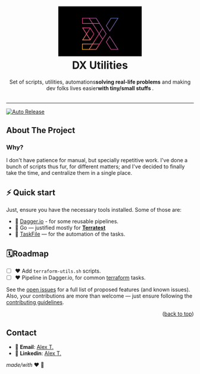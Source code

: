 <h1 align="center">
  <img alt="logo" src="docs/images/logo.png" width="224px"/><br/>
  DX Utilities
</h1>
<p align="center">Set of scripts, utilities, automations<b>solving real-life problems</b> and making dev folks lives easier<b>with tiny/small stuffs </b>.<br/><br/>

---

[![Auto Release](https://github.com/Excoriate/vault-labs/actions/workflows/release.yml/badge.svg)](https://github.com/Excoriate/vault-labs/actions/workflows/release.yml)
<!-- ABOUT THE PROJECT -->
## About The Project


### Why?
I don't have patience for manual, but specially repetitive work. I've done a bunch of scripts thus fur,
for different matters; and I've decided to finally take the time, and centralize them in a single place.


## ⚡️ Quick start

Just, ensure you have the necessary tools installed. Some of those are:
- 🧰 [Dagger.io](https://dagger.io/) - for some reusable pipelines.
- 🧰 Go — justified mostly for **[Terratest](https://terratest.gruntwork.io/)**
- 🧰 [TaskFile](https://taskfile.dev/#/) — for the automation of the tasks.


<!-- ROADMAP -->
## 🗓Roadmap

- [ ] ❤️ Add `terraform-utils.sh` scripts.
- [ ] ❤️ Pipeline in Dagger.io, for common [terraform](https://www.terraform.io/) tasks.

See the [open issues](https://github.com/Excoriate/terraform-registry/issues) for a full list of proposed features (and known issues). Also, your contributions are more than welcome — just ensure following the [contributing guidelines](docs/guides/contribution_guidelines.md).

<p align="right">(<a href="#readme-top">back to top</a>)</p>

<!-- CONTACT -->
## Contact
- 📧 **Email**: [Alex T.](mailto:alex@ideaup.cl)
- 🧳 **Linkedin**: [Alex T.](https://www.linkedin.com/in/alextorresruiz/)

_made/with_ ❤️  🤟
